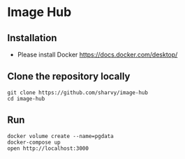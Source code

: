 # Image Hub

## Installation
* Please install Docker https://docs.docker.com/desktop/

## Clone the repository locally
```
git clone https://github.com/sharvy/image-hub
cd image-hub
```

## Run
```
docker volume create --name=pgdata
docker-compose up
open http://localhost:3000
```
